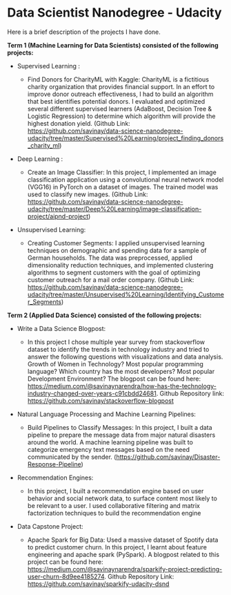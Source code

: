 # Data Scientist Nanodegree - Udacity
Here is a brief description of the projects I have done.

 

**Term 1 (Machine Learning for Data Scientists) consisted of the following projects:**

 

 - Supervised Learning :
   - Find Donors for CharityML with Kaggle: CharityML is a fictitious charity organization that provides financial support. In an effort to improve donor outreach effectiveness, I had to build an algorithm that best identifies potential donors. I evaluated and optimized several different supervised learners (AdaBoost, Decision Tree & Logistic Regression) to determine which algorithm will provide the highest donation yield. (Github Link: https://github.com/savinay/data-science-nanodegree-udacity/tree/master/Supervised%20Learning/project_finding_donors_charity_ml)
 

 - Deep Learning :
   - Create an Image Classifier: In this project, I implemented an image classification application using a convolutional neural network model (VGG16) in PyTorch on a dataset of images. The trained model was used to classify new images. (Github Link: https://github.com/savinay/data-science-nanodegree-udacity/tree/master/Deep%20Learning/image-classification-project/aipnd-project)
 

 - Unsupervised Learning:
   - Creating Customer Segments: I applied unsupervised learning techniques on demographic and spending data for a sample of German
households. The data was preprocessed, applied dimensionality reduction techniques, and implemented clustering algorithms to segment customers with the goal of optimizing customer outreach for a mail order company. (Github Link: https://github.com/savinay/data-science-nanodegree-udacity/tree/master/Unsupervised%20Learning/Identifying_Customer_Segments)

 

**Term 2 (Applied Data Science) consisted of the following projects:**

 

 - Write a Data Science Blogpost:
   - In this project I chose multiple year survey from stackoverflow dataset to identify the trends in technology industry and tried to answer the following questions with visualizations and data analysis.
Growth of Women in Technology?
Most popular programming language?
Which country has the most developers?
Most popular Development Environment?
The blogpost can be found here: https://medium.com/@savinaynarendra/how-has-the-technology-industry-changed-over-years-c91cbdd24681. Github Repository link: https://github.com/savinay/stackoverflow-blogpost

 

 - Natural Language Processing and Machine Learning Pipelines:
   - Build Pipelines to Classify Messages: In this project, I built a data pipeline to prepare the message data from major natural disasters around the world. A machine learning pipeline was built to categorize emergency text messages based on the need communicated by the sender. (https://github.com/savinay/Disaster-Response-Pipeline)
 

 - Recommendation Engines:
   - In this project, I built a recommendation engine based on user behavior and social network data, to surface content most likely to be relevant to a user. I used collaborative filtering and matrix factorization techniques to build the recommendation engine
 

 - Data Capstone Project:
   - Apache Spark for Big Data: Used a massive dataset of Spotify data to predict customer churn. In this project, I learnt about feature engineering and apache spark (PySpark). A blogpost related to this project can be found here: https://medium.com/@savinaynarendra/sparkify-project-predicting-user-churn-8d9ee4185274. Github Repository Link: https://github.com/savinay/sparkify-udacity-dsnd
